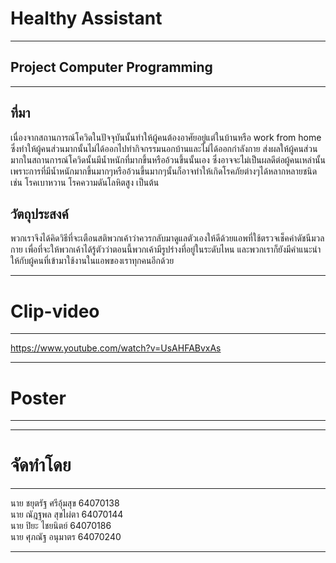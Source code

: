# Healthy Assistant
-------
## Project Computer Programming
-------
## ที่มา
เนื่องจากสถานการณ์โควิดในปัจจุบันนั้นทำให้ผู้คนต้องอาศัยอยู่แต่ในบ้านหรือ work from home ซึ่งทำให้ผู้คนส่วนมากนั้นไม่ได้ออกไปทำกิจกรรมนอกบ้านและไม่ได้ออกกำลังกาย ส่งผลให้ผู้คนส่วนมากในสถานการณ์โควิดนั้นมีน้ำหนักที่มากขึ้นหรืออ้วนขึ้นนั้นเอง ซึ่งอาจจะไม่เป็นผลดีต่อผู้คนเหล่านั้น เพราะการที่มีน้ำหนักมากขึ้นมากๆหรืออ้วนขึ้นมากๆนั้นก็อาจทำให้เกิดโรคภัยต่างๆได้หลากหลายชนิด เช่น โรคเบาหวาน โรคความดันโลหิตสูง เป็นต้น
## วัตถุประสงค์
พวกเราจึงได้คิดวิธีที่จะเตือนสติพวกเค้าว่าควรกลับมาดูแลตัวเองให้ดีด้วยแอพที่ใช้ตรวจเช็คค่าดัชนีมวลกาย เพื่อที่จะให้พวกเค้าได้รู้ตัวว่าตอนนี้พวกเค้ามีรูปร่างที่อยู่ในระดับไหน และพวกเราก็ยังมีคำแนะนำให้กับผู้คนที่เข้ามาใช้งานในแอพของเราทุกคนอีกด้วย




-------
# Clip-video
-------

https://www.youtube.com/watch?v=UsAHFABvxAs

------
# Poster
------




------
# จัดทำโดย
------
นาย ชยุตรัฐ ศรีอุ้มสุข 64070138 \
นาย ณัฎฐพล สุขไผ่ตา 64070144 \
นาย ปิยะ ไชยนิตย์ 64070186 \
นาย ศุภณัฐ อนุมาตร 64070240


-----
